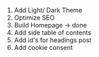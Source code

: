 1. Add Light/ Dark Theme
2. Optimize SEO
3. Build Homepage -> done
4. Add side table of contents
5. Add id's for headings post
6. Add cookie consent

